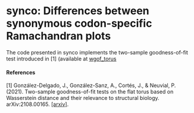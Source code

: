 # synco: Differences between synonymous codon-specific Ramachandran plots

The code presented in synco implements the two-sample goodness-of-fit test introduced in [1] (available at [wgof_torus](https://github.com/gonzalez-delgado/wgof_torus)





#### References

[1] González-Delgado, J., González-Sanz, A., Cortés, J., & Neuvial, P. (2021). Two-sample goodness-of-fit tests on the flat torus based on Wasserstein distance and their relevance to structural biology. arXiv:2108.00165. [[arxiv]](https://arxiv.org/abs/2108.00165).
